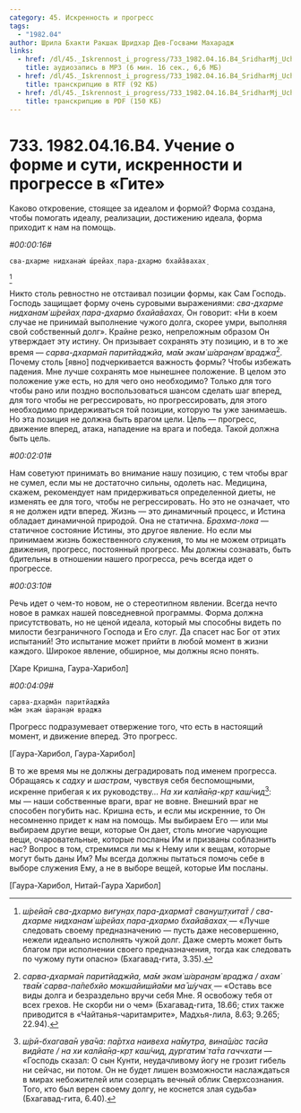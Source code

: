 ```yaml
---
category: 45. Искренность и прогресс
tags:
  - "1982.04"
author: Шрила Бхакти Ракшак Шридхар Дев-Госвами Махарадж
links:
  - href: /dl/45._Iskrennost_i_progress/733_1982.04.16.B4_SridharMj_Uchenie_o_forme_i_suti_iskrennosti_i_progresse_v_Gite.mp3
    title: аудиозапись в MP3 (6 мин. 16 сек., 6,6 МБ)
  - href: /dl/45._Iskrennost_i_progress/733_1982.04.16.B4_SridharMj_Uchenie_o_forme_i_suti_iskrennosti_i_progresse_v_Gite.rtf
    title: транскрипцию в RTF (92 КБ)
  - href: /dl/45._Iskrennost_i_progress/733_1982.04.16.B4_SridharMj_Uchenie_o_forme_i_suti_iskrennosti_i_progresse_v_Gite.pdf
    title: транскрипцию в PDF (150 КБ)
---
```


# 733. 1982.04.16.B4. Учение о форме и сути, искренности и прогрессе в  «Гите»

Каково откровение, стоящее за идеалом и формой? Форма создана, чтобы помогать идеалу, реализации, достижению идеала, форма приходит к нам на помощь.

*#00:00:16#*

    сва-дхарме нидханам̇ ш́рейах̣ пара-дхармо бхайа̄вахах̣
[^_ftn1]

Никто столь ревностно не отстаивал позиции формы, как Сам Господь. Господь защищает форму очень суровыми выражениями: *сва-дхарме нидханам̇ ш́рейах̣ пара-дхармо бхайа̄вахах̣.* Он говорит: «Ни в коем случае не принимай выполнение чужого долга, скорее умри, выполняя свой собственный долг». Крайне резко, непреложным образом Он утверждает эту истину. Он призывает сохранять эту позицию, и в то же время — *сарва-дхарма̄н паритйаджйа, ма̄м экам̇ ш́аран̣ам̇ враджа*[^_ftn2]. Почему столь [явно] подчеркивается важность формы? Чтобы избежать падения. Мне лучше сохранять мое нынешнее положение. В целом это положение уже есть, но для чего оно необходимо? Только для того чтобы рано или поздно воспользоваться шансом сделать шаг вперед, для того чтобы не регрессировать, но прогрессировать, для этого необходимо придерживаться той позиции, которую ты уже занимаешь. Но эта позиция не должна быть врагом цели. Цель — прогресс, движение вперед, атака, нападение на врага и победа. Такой должна быть цель.

*#00:02:01#*

Нам советуют принимать во внимание нашу позицию, с тем чтобы враг не сумел, если мы не достаточно сильны, одолеть нас. Медицина, скажем, рекомендует нам придерживаться определенной диеты, не изменять ее для того, чтобы не регрессировать. Но это не означает, что я не должен идти вперед. Жизнь — это динамичный процесс, и Истина обладает динамичной природой. Она не статична. *Брахма-лока* — статичное состояние Истины, это другое явление. Но если мы принимаем жизнь божественного служения, то мы не можем отрицать движения, прогресс, постоянный прогресс. Мы должны сознавать, быть бдительны в отношении нашего прогресса, речь всегда идет о прогрессе.

*#00:03:10#*

Речь идет о чем-то новом, не о стереотипном явлении. Всегда нечто новое в рамках нашей повседневной программы. Форма должна присутствовать, но не ценой идеала, который мы способны видеть по милости безграничного Господа и Его слуг. Да спасет нас Бог от этих испытаний! Это испытание может прийти в любой момент в жизни каждого. Широкое явление, обширное, мы должны ясно понять.

[Харе Кришна, Гаура-Харибол]

*#00:04:09#*

    сарва-дхарма̄н паритйаджйа
    ма̄м экам̇ ш́аран̣ам̇ враджа

Прогресс подразумевает отвержение того, что есть в настоящий момент, и движение вперед. Это прогресс.

[Гаура-Харибол, Гаура-Харибол]

В то же время мы не должны деградировать под именем прогресса. Обращаясь к *садху* и *шастрам*, чувствуя себя беспомощными, искренне прибегая к их руководству… *На хи калйа̄н̣а-кр̣т каш́чид*[^_ftn3]: мы — наши собственные враги, враг не вовне. Внешний враг не способен погубить нас. Кришна есть, и если мы искренние, то Он несомненно придет к нам на помощь. Мы выбираем Его — или мы выбираем другие вещи, которые Он дает, столь многие чарующие вещи, очаровательные, которые посланы Им и призваны соблазнить нас? Вопрос в том, стремимся ли мы к Нему или к вещам, которые могут быть даны Им? Мы всегда должны пытаться помочь себе в выборе служения Ему, а не в выборе вещей, которые Им посланы.

[Гаура-Харибол, Нитай-Гаура Харибол]



[^_ftn1]: *ш́рейа̄н сва-дхармо вигун̣ах̣ пара-дхарма̄т свануш̣т̣хита̄т / сва-дхарме нидханам̇ ш́рейах̣ пара-дхармо бхайа̄вахах̣* — «Лучше следовать своему предназначению — пусть даже несовершенно, нежели идеально исполнять чужой долг. Даже смерть может быть благом при исполнении своего предназначения, тогда как следовать по чужому пути опасно» (Бхагавад-гита, 3.35).

[^_ftn2]: *сарва-дхарма̄н паритйаджйа, ма̄м экам̇ ш́аран̣ам̇ враджа / ахам̇ тва̄м̇ сарва-па̄пебхйо мокшайишйа̄ми ма̄ ш́учах̣* — «Оставь все виды долга и безраздельно вручи себя Мне. Я освобожу тебя от всех грехов. Не скорби ни о чем» (Бхагавад-гита, 18.66; стих также приводится в «Чайтанья-чаритамрите», Мадхья-лила, 8.63; 9.265; 22.94).

[^_ftn3]: *ш́рӣ-бхагава̄н ува̄ча: па̄ртха наивеха на̄мутра, вина̄ш́ас тасйа видйате / на хи калйа̄н̣а-кр̣т каш́чид, дургатим̇ та̄та гаччхати* — «Господь сказал: О сын Кунти, неудачливому йогу не грозит гибель ни сейчас, ни потом. Он не будет лишен возможности наслаждаться в мирах небожителей или созерцать вечный облик Сверхсознания. Того, кто был верен своему долгу, не коснется злая судьба» (Бхагавад-гита, 6.40).

